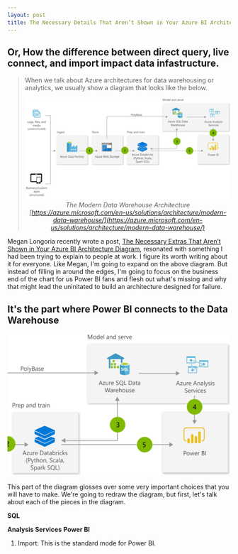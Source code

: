 ```yaml
---
layout: post
title: The Necessary Details That Aren’t Shown in Your Azure BI Architecture Diagram
---
```

## Or, How the difference between direct query, live connect, and import impact data infastructure.

>When we talk about Azure architectures for data warehousing or analytics, we usually show a diagram that looks like the below.
*<p style="text-align: center;">![The Microsoft Standard Azure Data Architecture Diagram](https://github.com/savoy9/AlexsPublicPowerBIStuff/blob/master/Azure%20Diagram/2019-02-18%2020_13_23-Modern%20data%20warehouse.png?raw=true "Modern DW Diagram")
The Modern Data Warehouse Architecture<br>
[https://azure.microsoft.com/en-us/solutions/architecture/modern-data-warehouse/](https://azure.microsoft.com/en-us/solutions/architecture/modern-data-warehouse/)</p>*


Megan Longoria recently wrote a post, [The Necessary Extras That Aren’t Shown in Your Azure BI Architecture Diagram](https://datasavvy.me/2019/01/11/the-necessary-extras-that-arent-shown-in-your-azure-bi-architecture-diagram/), resonated with something I had been trying to explain to people at work. I figure its worth writing about it for everyone. Like Megan, I'm going to expand on the above diagram. But instead of filling in around the edges, I'm going to focus on the business end of the chart for us Power BI fans and flesh out what's missing and why that might lead the uninitated to build an architecture designed for failure.

## It's the part where Power BI connects to the Data Warehouse
![The Buiness End of the Diagram: Azure DW to AAS to PBI](https://github.com/savoy9/AlexsPublicPowerBIStuff/blob/master/Azure%20Diagram/2019-02-18%2020_28_28-Business-End.png?raw=true "The Business End")

This part of the diagram glosses over some very important choices that you will have to make. We're going to redraw the diagram, but first, let's talk about each of the pieces in the diagram.

**SQL**

**Analysis Services**
**Power BI**

1. Import: This is the standard mode for Power BI. 